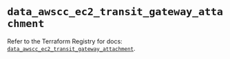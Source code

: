 # `data_awscc_ec2_transit_gateway_attachment`

Refer to the Terraform Registry for docs: [`data_awscc_ec2_transit_gateway_attachment`](https://registry.terraform.io/providers/hashicorp/awscc/0.70.0/docs/data-sources/ec2_transit_gateway_attachment).
